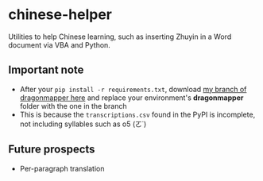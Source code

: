 # chinese-helper
Utilities to help Chinese learning, such as inserting Zhuyin in a Word document via VBA and Python.

##  Important note
* After your `pip install -r requirements.txt`, download [my branch of dragonmapper here](https://github.com/WataRain/dragonmapper) and replace your environment's **dragonmapper** folder with the one in the branch
* This is because the `transcriptions.csv` found in the PyPI is incomplete, not including syllables such as o5 (ㄛ˙)

## Future prospects
* Per-paragraph translation
